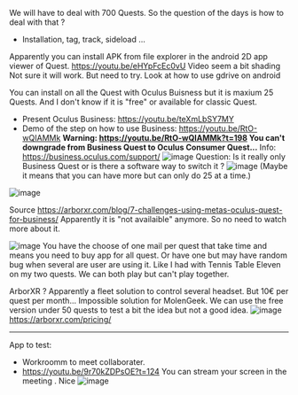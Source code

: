 We will have to deal with 700 Quests.
So the question of the days is how to deal with that ?
- Installation, tag, track, sideload ...


Apparently you can install APK from file explorer in the android 2D app viewer of Quest.
https://youtu.be/eHYpFcEc0vU
Video seem a bit shading Not sure it will work. But need to try. 
Look at how to use gdrive  on android

You can install on all the Quest with Oculus Buisness but it is maxium 25 Quests.
And I don't know if it is "free" or available for classic Quest.
- Present Oculus Business: https://youtu.be/teXmLbSY7MY
- Demo of the step on how to use Business: https://youtu.be/RtO-wQIAMMk
**Warning: https://youtu.be/RtO-wQIAMMk?t=198 You can't downgrade from Business Quest to Oculus Consumer Quest...**
Info: https://business.oculus.com/support/
![image](https://user-images.githubusercontent.com/120555049/207653571-0d829da7-90a8-40b9-9284-77f569df15a4.png)
Question: Is it really only Business Quest or is there a software way to switch it ?
![image](https://user-images.githubusercontent.com/120555049/207654104-7c2b9fd2-35cc-431a-8862-bc72f018a02c.png)
(Maybe it means that you can have more but can only do 25 at a time.)

![image](https://user-images.githubusercontent.com/120555049/207656449-35c03e6e-f83b-4e66-80d8-8e49c2512913.png)

Source https://arborxr.com/blog/7-challenges-using-metas-oculus-quest-for-business/
Apparently it is "not availaible" anymore. So no need to watch more about it. 

![image](https://user-images.githubusercontent.com/120555049/207657375-460cbbaf-e052-491a-b845-eae4bae99a08.png)
You have the choose of one mail per quest that take time and means you need to buy app for all quest.
Or have one but may have random bug  when several are user are using it.
Like I had with Tennis Table Eleven on my two quests. We can both play but can't play together.

ArborXR ?
Apparently a fleet solution to control several headset.
But 10€ per quest per month... Impossible solution for MolenGeek.
We can use the free version under 50 quests to test a bit the idea but not a good idea.
![image](https://user-images.githubusercontent.com/120555049/207658394-d940a310-d162-4d16-9195-270ed377ac3b.png)
https://arborxr.com/pricing/



---------------


App to test:
- Workroomm to meet collaborater.
 - https://youtu.be/9r70kZDPsOE?t=124
You can stream your screen in the meeting . Nice
![image](https://user-images.githubusercontent.com/120555049/207651891-4c06d655-793f-42f9-a1e3-c77bcb6cf5d1.png)
